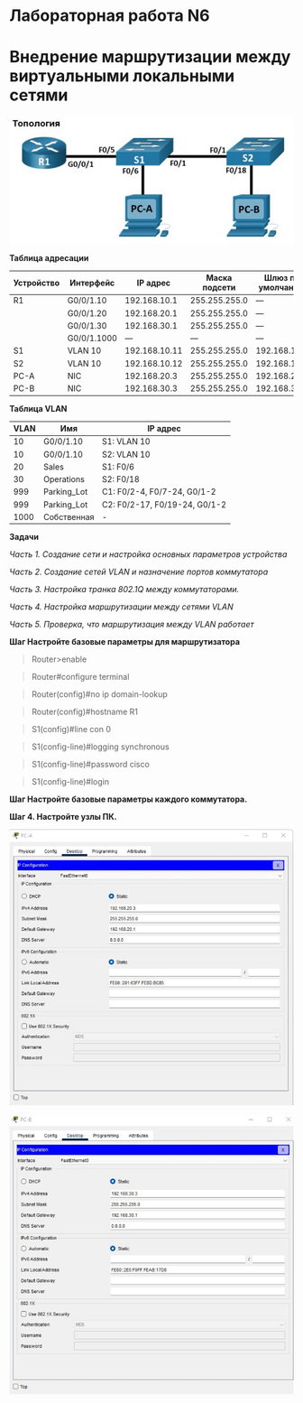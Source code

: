 # Лабораторная работа N6
# Внедрение маршрутизации между виртуальными локальными сетями

![](https://github.com/netdoms/repozit/blob/main/labs_otus/lab_13/1.jpg "")

**Таблица адресации**

|Устройство|Интерфейс|IP адрес |Маска подсети |Шлюз по умолчанию |
|------|--------|-------|-------|-----|
| R1   | G0/0/1.10 | 192.168.10.1 |255.255.255.0     | —       |
|      | G0/0/1.20 | 192.168.20.1 |255.255.255.0     | —       |
|      | G0/0/1.30 | 192.168.30.1 |255.255.255.0     | —       |
|      | G0/0/1.1000 |—   | —    | —       |
| S1   |VLAN 10  |192.168.10.11  |255.255.255.0     | 192.168.10.1      |
| S2   |VLAN 10  |192.168.10.12  |255.255.255.0     | 192.168.10.1      |
| PC-A |NIC     |192.168.20.3 |255.255.255.0     | 192.168.20.1 |
| PC-B |NIC     |192.168.30.3 |255.255.255.0     | 192.168.30.1 |

**Таблица VLAN**

|VLAN|Имя|IP адрес |
|------|--------|-------|
| 10   | G0/0/1.10 | S1: VLAN 10  |
| 10   | G0/0/1.10 | S2: VLAN 10  |
| 20     | Sales| S1: F0/6 |
| 30     | Operations | S2: F0/18 |
| 999     | Parking_Lot |С1: F0/2-4, F0/7-24, G0/1-2  | 
| 999     | Parking_Lot |С2: F0/2-17, F0/19-24, G0/1-2   | 
| 1000   |Собственная  |-  |


**Задачи**

*Часть 1. Создание сети и настройка основных параметров устройства*

*Часть 2. Создание сетей VLAN и назначение портов коммутатора*

*Часть 3. Настройка транка 802.1Q между коммутаторами.*

*Часть 4. Настройка маршрутизации между сетями VLAN*

*Часть 5. Проверка, что маршрутизация между VLAN работает*

**Шаг Настройте базовые параметры для маршрутизатора**

> Router>enable 

> Router#configure terminal

> Router(config)#no ip domain-lookup

> Router(config)#hostname R1

> S1(config)#line con 0

> S1(config-line)#logging synchronous

> S1(config-line)#password cisco

> S1(config-line)#login



**Шаг Настройте базовые параметры каждого коммутатора.**

**Шаг 4. Настройте узлы ПК.**

![](https://github.com/netdoms/repozit/blob/main/labs_otus/lab_13/2.jpg "")

![](https://github.com/netdoms/repozit/blob/main/labs_otus/lab_13/3.jpg "")
